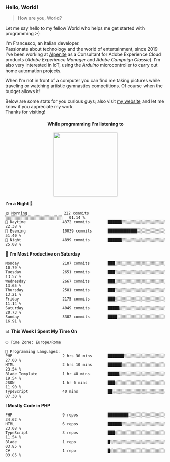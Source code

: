 ### Hello, World!

> How are you, World?

Let me say hello to my fellow World who helps me get started with programming :-)

I'm Francesco, an Italian developer.  
Passionate about technology and the world of entertainment, since 2019 I've been working at [Alpenite](https://www.alpenite.com) as a Consultant for Adobe Experience Cloud products (*Adobe Experience Manager* and *Adobe Campaign Classic*). I'm also very interested in IoT, using the *Arduino* microcontroller to carry out home automation projects.

When I'm not in front of a computer you can find me taking pictures while traveling or watching artistic gymnastics competitions. Of course when the budget allows it!

Below are some stats for you curious guys; also visit [my website](https://www.francescorega.eu) and let me know if you appreciate my work.  
Thanks for visiting!

<div align="center">
  <h4>While programming I'm listening to</h4>
  <a href="https://apps.francescorega.eu/now-playing/11147232609" target="_blank"><img src="https://apps.francescorega.eu/now-playing/11147232609" width="200"></a>
</div>

<!--START_SECTION:waka-->
**I'm a Night 🦉** 

```text
🌞 Morning                222 commits         ░░░░░░░░░░░░░░░░░░░░░░░░░   01.14 % 
🌆 Daytime                4372 commits        ██████░░░░░░░░░░░░░░░░░░░   22.38 % 
🌃 Evening                10039 commits       █████████████░░░░░░░░░░░░   51.40 % 
🌙 Night                  4899 commits        ██████░░░░░░░░░░░░░░░░░░░   25.08 % 
```
📅 **I'm Most Productive on Saturday** 

```text
Monday                   2107 commits        ███░░░░░░░░░░░░░░░░░░░░░░   10.79 % 
Tuesday                  2651 commits        ███░░░░░░░░░░░░░░░░░░░░░░   13.57 % 
Wednesday                2667 commits        ███░░░░░░░░░░░░░░░░░░░░░░   13.65 % 
Thursday                 2581 commits        ███░░░░░░░░░░░░░░░░░░░░░░   13.21 % 
Friday                   2175 commits        ███░░░░░░░░░░░░░░░░░░░░░░   11.14 % 
Saturday                 4049 commits        █████░░░░░░░░░░░░░░░░░░░░   20.73 % 
Sunday                   3302 commits        ████░░░░░░░░░░░░░░░░░░░░░   16.91 % 
```


📊 **This Week I Spent My Time On** 

```text
🕑︎ Time Zone: Europe/Rome

💬 Programming Languages: 
PHP                      2 hrs 30 mins       ███████░░░░░░░░░░░░░░░░░░   27.00 % 
HTML                     2 hrs 10 mins       ██████░░░░░░░░░░░░░░░░░░░   23.54 % 
Blade Template           1 hr 48 mins        █████░░░░░░░░░░░░░░░░░░░░   19.54 % 
JSON                     1 hr 6 mins         ███░░░░░░░░░░░░░░░░░░░░░░   11.90 % 
TypeScript               40 mins             ██░░░░░░░░░░░░░░░░░░░░░░░   07.30 % 
```

**I Mostly Code in PHP** 

```text
PHP                      9 repos             █████████░░░░░░░░░░░░░░░░   34.62 % 
HTML                     6 repos             ██████░░░░░░░░░░░░░░░░░░░   23.08 % 
TypeScript               3 repos             ███░░░░░░░░░░░░░░░░░░░░░░   11.54 % 
Blade                    1 repo              █░░░░░░░░░░░░░░░░░░░░░░░░   03.85 % 
C#                       1 repo              █░░░░░░░░░░░░░░░░░░░░░░░░   03.85 % 
```




<!--END_SECTION:waka-->
